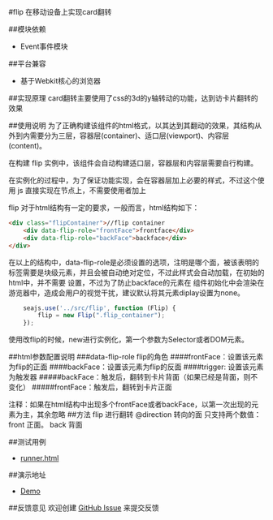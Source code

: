 #flip
在移动设备上实现card翻转

##模块依赖
- Event事件模块

##平台兼容
- 基于Webkit核心的浏览器

##实现原理
card翻转主要使用了css的3d的y轴转动的功能，达到访卡片翻转的效果

##使用说明
为了正确构建该组件的html格式，以其达到其翻动的效果，其结构从外到内需要分为三层，容器层(container)、适口层(viewport)、内容层(content)。

在构建 flip 实例中，该组件会自动构建适口层，容器层和内容层需要自行构建。

在实例化的过程中，为了保证功能实现，会在容器层加上必要的样式，不过这个使用 js 直接实现在节点上，不需要使用者加上

flip 对于html结构有一定的要求，一般而言，html结构如下：
```html
<div class="flipContainer">//flip container
    <div data-flip-role="frontFace">frontface</div>
    <div data-flip-role="backFace">backface</div>
</div>
```
在以上的结构中，data-flip-role是必须设置的选项，注明是哪个面，被该表明的标签需要是块级元素，并且会被自动绝对定位，不过此样式会自动加载，在初始的html中，并不需要
设置，不过为了防止backface的元素在 组件初始化中会渲染在游览器中，造成会用户的视觉干扰，建议默认将其元素diplay设置为none。
```js
    seajs.use('../src/flip', function (Flip) {
        flip = new Flip(".flip_container");
    });
```
使用改flip的时候，new进行实例化，第一个参数为Selector或者DOM元素。

##html参数配置说明
###data-flip-role flip的角色
####frontFace：设置该元素为flip的正面
####backFace：设置该元素为flip的反面
####trigger: 设置该元素为触发器
#####backFace：触发后，翻转到卡片背面（如果已经是背面，则不变化）
#####frontFace：触发后，翻转到卡片正面

注释：如果在html结构中出现多个frontFace或者backFace，以第一次出现的元素为主，其余忽略
##方法
flip 进行翻转
@direction 转向的面 只支持两个数值： front 正面。 back 背面

##测试用例
- [runner.html](../lib/storage/tests/runner.html)

##演示地址
- [Demo](../lib/storage/examples/flip.html)

##反馈意见
欢迎创建 [GitHub Issue](http://github.com/alipay/handy/issues/new) 来提交反馈